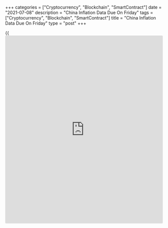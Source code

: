 +++
categories = ["Cryptocurrency", "Blockchain", "SmartContract"]
date = "2021-07-08"
description = "China Inflation Data Due On Friday"
tags = ["Cryptocurrency", "Blockchain", "SmartContract"]
title = "China Inflation Data Due On Friday"
type = "post"
+++

{{<iframe id="large-banner" src="https://www.bounty.group/#slide=1.0" width="100%" height="600" scrolling="no" style="border: 0px solid rgb(216, 221, 230); border-radius: 3px;">}}

China is on Friday scheduled to release June figures for consumer and
producer prices, highlighting a light day for Asia-Pacific economic
activity.

Inflation is called flat on month after slipping 0.2 percent in May;
it's expected to rise 1.3 percent on year - steady from the previous
reading. Producer prices are seen higher by an annual 8.8 percent,
slowing from 9.0 percent in the previous month.

The Philippines will release May trade data; in April, imports
skyrocketed 140.9 percent on year and exports surged an annual 72.1
percent for a trade deficit of $2.734 billion.

For comments and feedback [contact](https://www.playgroundfx.com/contact/): editorial@rtt[news](https://www.letsplayfx.com/blog/forex-news-website/).com

[Economic News][1]

 **What parts of the world are seeing the best (and worst) economic
performances lately? Click[here][2] to check out our [Econ Scorecard][2]
and find out! See up-to-the-moment [ranking](https://www.playgroundfx.com/blog/crypto-exchange-ranking/)s for the best and worst
performers in [GDP][3], [unemployment rate][4], [inflation][2] and much
more.**

   1. www.rtt[news](https://www.letsplayfx.com/blog/forex-news-website/).com/Content/EconomicNews.aspx
   2. www.rtt[news](https://www.letsplayfx.com/blog/forex-news-website/).com/economic-scorecard/world-rank/CPI/highest-performance.aspx
   3. www.rtt[news](https://www.letsplayfx.com/blog/forex-news-website/).com/economic-scorecard/world-rank/GDP/highest-performance.aspx
   4. www.rtt[news](https://www.letsplayfx.com/blog/forex-news-website/).com/economic-scorecard/world-rank/unemployment-rate/lowest-performance.aspx